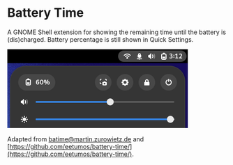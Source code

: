 Battery Time
============
A GNOME Shell extension for showing the remaining time until the battery is (dis)charged. Battery percentage is still shown in Quick Settings.

![Preview](preview.png)

Adapted from [batime@martin.zurowietz.de](https://github.com/mzur/gnome-shell-batime) and [https://github.com/eetumos/battery-time/](https://github.com/eetumos/battery-time/).
